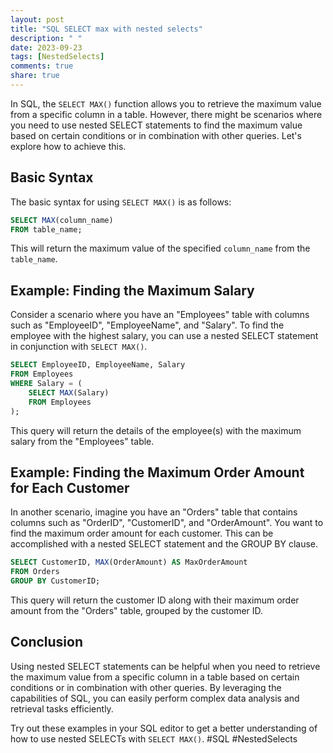 ```yaml
---
layout: post
title: "SQL SELECT max with nested selects"
description: " "
date: 2023-09-23
tags: [NestedSelects]
comments: true
share: true
---
```


In SQL, the `SELECT MAX()` function allows you to retrieve the maximum value from a specific column in a table. However, there might be scenarios where you need to use nested SELECT statements to find the maximum value based on certain conditions or in combination with other queries. Let's explore how to achieve this.

## Basic Syntax

The basic syntax for using `SELECT MAX()` is as follows:

```sql
SELECT MAX(column_name)
FROM table_name;
```

This will return the maximum value of the specified `column_name` from the `table_name`.

## Example: Finding the Maximum Salary

Consider a scenario where you have an "Employees" table with columns such as "EmployeeID", "EmployeeName", and "Salary". To find the employee with the highest salary, you can use a nested SELECT statement in conjunction with `SELECT MAX()`.

```sql
SELECT EmployeeID, EmployeeName, Salary
FROM Employees
WHERE Salary = (
    SELECT MAX(Salary)
    FROM Employees
);
```

This query will return the details of the employee(s) with the maximum salary from the "Employees" table.

## Example: Finding the Maximum Order Amount for Each Customer

In another scenario, imagine you have an "Orders" table that contains columns such as "OrderID", "CustomerID", and "OrderAmount". You want to find the maximum order amount for each customer. This can be accomplished with a nested SELECT statement and the GROUP BY clause.

```sql
SELECT CustomerID, MAX(OrderAmount) AS MaxOrderAmount
FROM Orders
GROUP BY CustomerID;
```

This query will return the customer ID along with their maximum order amount from the "Orders" table, grouped by the customer ID.

## Conclusion

Using nested SELECT statements can be helpful when you need to retrieve the maximum value from a specific column in a table based on certain conditions or in combination with other queries. By leveraging the capabilities of SQL, you can easily perform complex data analysis and retrieval tasks efficiently. 

Try out these examples in your SQL editor to get a better understanding of how to use nested SELECTs with `SELECT MAX()`. #SQL #NestedSelects